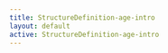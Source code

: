 ```yaml
---
title: StructureDefinition-age-intro
layout: default
active: StructureDefinition-age-intro
---
```


